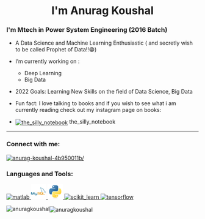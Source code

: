 
<h1 align="center"> I'm Anurag Koushal</h1>

### I'm  Mtech in Power System Engineering  (2016 Batch) 

- A Data Science and Machine Learning Enthusiastic ( and secretly wish to be called Prophet of Data!!😁)
- I’m currently working on :
    -  Deep Learning
    -  Big Data

- 2022 Goals: Learning New Skills on the field of Data Science, Big Data 
- Fun fact: I love talking to books and if you wish to see what i am currently reading check out my instagram page on books:
- <a href="https://instagram.com/the_silly_notebook" target="blank"><img align="center" src="https://raw.githubusercontent.com/rahuldkjain/github-profile-readme-generator/master/src/images/icons/Social/instagram.svg" alt="the_silly_notebook" height="30" width="40" /></a> the_silly_notebook
</p>

***
<h3 align="left">Connect with me:</h3>
<p align="left">
<a href="https://linkedin.com/in/anurag-koushal-4b950011b/" target="blank"><img align="center" src="https://raw.githubusercontent.com/rahuldkjain/github-profile-readme-generator/master/src/images/icons/Social/linked-in-alt.svg" alt="anurag-koushal-4b950011b/" height="30" width="40" /></a>
</p>

<h3 align="left">Languages and Tools:</h3>
<p align="left"> <a href="https://www.mathworks.com/" target="_blank" rel="noreferrer"> <img src="https://upload.wikimedia.org/wikipedia/commons/2/21/Matlab_Logo.png" alt="matlab" width="40" height="40"/> </a> <a href="https://www.mysql.com/" target="_blank" rel="noreferrer"> <img src="https://raw.githubusercontent.com/devicons/devicon/master/icons/mysql/mysql-original-wordmark.svg" alt="mysql" width="40" height="40"/> </a> <a href="https://www.python.org" target="_blank" rel="noreferrer"> <img src="https://raw.githubusercontent.com/devicons/devicon/master/icons/python/python-original.svg" alt="python" width="40" height="40"/> </a> <a href="https://scikit-learn.org/" target="_blank" rel="noreferrer"> <img src="https://upload.wikimedia.org/wikipedia/commons/0/05/Scikit_learn_logo_small.svg" alt="scikit_learn" width="40" height="40"/> </a> <a href="https://www.tensorflow.org" target="_blank" rel="noreferrer"> <img src="https://www.vectorlogo.zone/logos/tensorflow/tensorflow-icon.svg" alt="tensorflow" width="40" height="40"/> </a> </p>

<p><img align="left" src="https://github-readme-stats.vercel.app/api/top-langs?username=anuragkoushal&show_icons=true&locale=en&layout=compact" alt="anuragkoushal" /></p>
<p><img align="center" src="https://github-readme-streak-stats.herokuapp.com/?user=anuragkoushal&" alt="anuragkoushal" /></p>
